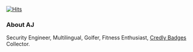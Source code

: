 [![Hits](https://hits.seeyoufarm.com/api/count/incr/badge.svg?url=https%3A%2F%2Fgithub.com%2Fmlajkim&count_bg=%2379C83D&title_bg=%23555555&icon=&icon_color=%23E7E7E7&title=hits&edge_flat=false)](https://hits.seeyoufarm.com)

### About AJ
Security Engineer, Multilingual, Golfer, Fitness Enthusiast, [Credly Badges](https://www.credly.com/users/mlajkim/badges) Collector.
